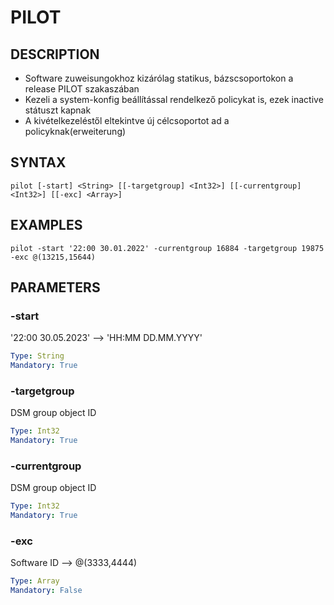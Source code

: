 # PILOT

## DESCRIPTION
+ Software zuweisungokhoz kizárólag statikus, bázscsoportokon a release PILOT szakaszában
+ Kezeli a system-konfig beállítással rendelkező policykat is, ezek inactive státuszt kapnak
+ A kivételkezeléstől eltekintve új célcsoportot ad a policyknak(erweiterung)

## SYNTAX

```
pilot [-start] <String> [[-targetgroup] <Int32>] [[-currentgroup] <Int32>] [[-exc] <Array>] 
```

## EXAMPLES

```
pilot -start '22:00 30.01.2022' -currentgroup 16884 -targetgroup 19875 -exc @(13215,15644)
```

## PARAMETERS

### -start
'22:00 30.05.2023' --> 'HH:MM DD.MM.YYYY'

```yaml
Type: String
Mandatory: True
```

### -targetgroup
DSM group object ID

```yaml
Type: Int32
Mandatory: True
```
### -currentgroup
DSM group object ID

```yaml
Type: Int32
Mandatory: True
```

### -exc
Software ID --> @(3333,4444)

```yaml
Type: Array
Mandatory: False
```
